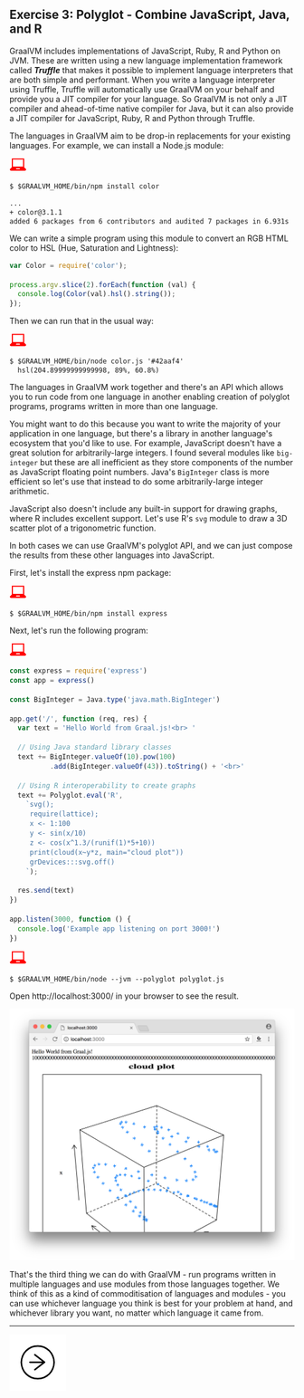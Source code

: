 ## Exercise 3: Polyglot - Combine JavaScript, Java, and R

GraalVM includes implementations of JavaScript, Ruby, R and Python on JVM. These are written using a new language implementation framework called
_**Truffle**_ that makes it possible to implement language interpreters that are
both simple and performant. When you write a language interpreter using
Truffle, Truffle will automatically use GraalVM on your behalf and provide you a JIT
compiler for your language. So GraalVM is not only a JIT compiler and
ahead-of-time native compiler for Java, but it can also provide a JIT compiler for
JavaScript, Ruby, R and Python through Truffle.

The languages in GraalVM aim to be drop-in replacements for your existing
languages. For example, we can install a Node.js module:

![user input](../images/userinput.png)

`$ $GRAALVM_HOME/bin/npm install color`

```
...
+ color@3.1.1
added 6 packages from 6 contributors and audited 7 packages in 6.931s
```

We can write a simple program using this module to convert an RGB HTML color to
HSL (Hue, Saturation and Lightness):

```javascript
var Color = require('color');

process.argv.slice(2).forEach(function (val) {
  console.log(Color(val).hsl().string());
});
```

Then we can run that in the usual way:

![user input](../images/userinput.png)

```
$ $GRAALVM_HOME/bin/node color.js '#42aaf4'
  hsl(204.89999999999998, 89%, 60.8%)
```

The languages in GraalVM work together and there's an API which allows you to run code
from one language in another enabling creation of polyglot programs, programs
written in more than one language.

You might want to do this because you want to write the majority of your application in one language, but there's a library in another language's ecosystem that you'd like to use. For example, JavaScript doesn't have a great solution for arbitrarily-large integers. I found several modules like `big-integer` but these are all inefficient as they store components of the number as JavaScript floating point numbers. Java's `BigInteger` class is more efficient so let's use that instead to do some arbitrarily-large integer arithmetic.

JavaScript also doesn't include any built-in support for drawing graphs, where R includes excellent support. Let's use R's `svg` module to draw a 3D scatter plot of a trigonometric function.

In both cases we can use GraalVM's polyglot API, and we can just compose the results from these other languages into JavaScript.

First, let's install the express npm package:

![user input](../images/userinput.png)

`$ $GRAALVM_HOME/bin/npm install express`

Next, let's run the following program:

![user input](../images/userinput.png)

```js
const express = require('express')
const app = express()

const BigInteger = Java.type('java.math.BigInteger')

app.get('/', function (req, res) {
  var text = 'Hello World from Graal.js!<br> '

  // Using Java standard library classes
  text += BigInteger.valueOf(10).pow(100)
          .add(BigInteger.valueOf(43)).toString() + '<br>'

  // Using R interoperability to create graphs
  text += Polyglot.eval('R',
    `svg();
     require(lattice);
     x <- 1:100
     y <- sin(x/10)
     z <- cos(x^1.3/(runif(1)*5+10))
     print(cloud(x~y*z, main="cloud plot"))
     grDevices:::svg.off()
    `);

  res.send(text)
})

app.listen(3000, function () {
  console.log('Example app listening on port 3000!')
})
```

![user input](../images/userinput.png)

`$ $GRAALVM_HOME/bin/node --jvm --polyglot polyglot.js`

Open http://localhost:3000/ in your browser to see the result.

![polyglot.js](../images/polyglot.png)

That's the third thing we can do with GraalVM - run programs written in multiple
languages and use modules from those languages together. We think of this as a
kind of commoditisation of languages and modules - you can use whichever
language you think is best for your problem at hand, and whichever library you
want, no matter which language it came from.

---
<a href="../ex04/">
    <img src="../images/noun_Next_511450_100.png"/>
</a>